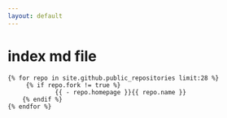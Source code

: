 ```yaml
---
layout: default
---
```

 # index md file

    {% for repo in site.github.public_repositories limit:28 %}
         {% if repo.fork != true %}
                 {{ - repo.homepage }}{{ repo.name }} 
        {% endif %}
    {% endfor %}
